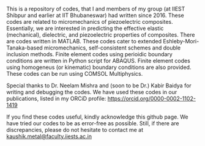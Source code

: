 This is a repository of codes, that I and members of my group (at IIEST Shibpur and earlier at IIT Bhubaneswar) had written since 2016.
These codes are related to micromechanics of piezoelectric composites. Essentially, we are interested in predicting the effective elastic (mechanical), dielectric, and piezoelectric properties of composites.
There are codes written in MATLAB. These codes cater to extended Eshleby-Mori-Tanaka-based micromechanics, self-consistent schemes and double inclusion methods.
Finite element codes using perioidic boundary conditions are written in Python script for ABAQUS.
Finite element codes using homogeneus (or kinematic) boundary conditions are also provided. These codes can be run using COMSOL Multiphysics.

Special thanks to Dr. Neelam Mishra and (soon to be Dr.) Kabir Baidya for writing and debugging the codes.
We have used these codes in our publications, listed in my ORCiD profile:
https://orcid.org/0000-0002-1102-1419

If you find these codes useful, kindly acknowledge this github page.
We have tried our codes to be as error-free as possible. Still, if there are discrepancies, please do not hesitate to contact me at kaushik.metal@faculty.iiests.ac.in

